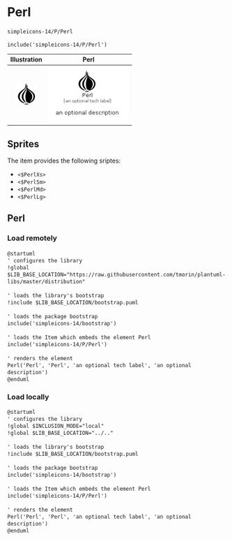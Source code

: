 # Perl


```text
simpleicons-14/P/Perl
```

```text
include('simpleicons-14/P/Perl')
```



| Illustration | Perl |
| :---: | :---: |
| ![illustration for Illustration](../../simpleicons-14/P/Perl.png) | ![illustration for Perl](../../simpleicons-14/P/Perl.Local.png) |



## Sprites
The item provides the following sriptes:

- `<$PerlXs>`
- `<$PerlSm>`
- `<$PerlMd>`
- `<$PerlLg>`





## Perl

### Load remotely
```plantuml
@startuml
' configures the library
!global $LIB_BASE_LOCATION="https://raw.githubusercontent.com/tmorin/plantuml-libs/master/distribution"

' loads the library's bootstrap
!include $LIB_BASE_LOCATION/bootstrap.puml

' loads the package bootstrap
include('simpleicons-14/bootstrap')

' loads the Item which embeds the element Perl
include('simpleicons-14/P/Perl')

' renders the element
Perl('Perl', 'Perl', 'an optional tech label', 'an optional description')
@enduml
```

### Load locally
```plantuml
@startuml
' configures the library
!global $INCLUSION_MODE="local"
!global $LIB_BASE_LOCATION="../.."

' loads the library's bootstrap
!include $LIB_BASE_LOCATION/bootstrap.puml

' loads the package bootstrap
include('simpleicons-14/bootstrap')

' loads the Item which embeds the element Perl
include('simpleicons-14/P/Perl')

' renders the element
Perl('Perl', 'Perl', 'an optional tech label', 'an optional description')
@enduml
```

